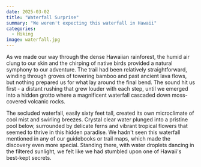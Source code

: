 ```yaml
---
date: 2025-03-02
title: "Waterfall Surprise"
summary: "We weren't expecting this waterfall in Hawaii"
categories:
  - Hiking
image: waterfall.jpg
---
```


As we made our way through the dense Hawaiian rainforest, the humid air clung to our skin and the chirping of native birds provided a natural symphony to our adventure. The trail had been relatively straightforward, winding through groves of towering bamboo and past ancient lava flows, but nothing prepared us for what lay around the final bend. The sound hit us first - a distant rushing that grew louder with each step, until we emerged into a hidden grotto where a magnificent waterfall cascaded down moss-covered volcanic rocks.

The secluded waterfall, easily sixty feet tall, created its own microclimate of cool mist and swirling breezes. Crystal clear water plunged into a pristine pool below, surrounded by delicate ferns and vibrant tropical flowers that seemed to thrive in this hidden paradise. We hadn't seen this waterfall mentioned in any of our guidebooks or trail maps, which made the discovery even more special. Standing there, with water droplets dancing in the filtered sunlight, we felt like we had stumbled upon one of Hawaii's best-kept secrets.
